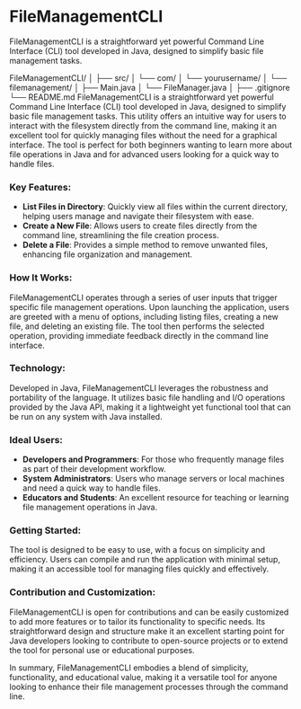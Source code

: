 # FileManagementCLI
FileManagementCLI is a straightforward yet powerful Command Line Interface (CLI) tool developed in Java, designed to simplify basic file management tasks. 

FileManagementCLI/
│
├── src/
│   └── com/
│       └── yourusername/
│           └── filemanagement/
│               ├── Main.java
│               └── FileManager.java
│
├── .gitignore
└── README.md
FileManagementCLI is a straightforward yet powerful Command Line Interface (CLI) tool developed in Java, designed to simplify basic file management tasks. This utility offers an intuitive way for users to interact with the filesystem directly from the command line, making it an excellent tool for quickly managing files without the need for a graphical interface. The tool is perfect for both beginners wanting to learn more about file operations in Java and for advanced users looking for a quick way to handle files.

### Key Features:
- **List Files in Directory**: Quickly view all files within the current directory, helping users manage and navigate their filesystem with ease.
- **Create a New File**: Allows users to create files directly from the command line, streamlining the file creation process.
- **Delete a File**: Provides a simple method to remove unwanted files, enhancing file organization and management.

### How It Works:
FileManagementCLI operates through a series of user inputs that trigger specific file management operations. Upon launching the application, users are greeted with a menu of options, including listing files, creating a new file, and deleting an existing file. The tool then performs the selected operation, providing immediate feedback directly in the command line interface.

### Technology:
Developed in Java, FileManagementCLI leverages the robustness and portability of the language. It utilizes basic file handling and I/O operations provided by the Java API, making it a lightweight yet functional tool that can be run on any system with Java installed.

### Ideal Users:
- **Developers and Programmers**: For those who frequently manage files as part of their development workflow.
- **System Administrators**: Users who manage servers or local machines and need a quick way to handle files.
- **Educators and Students**: An excellent resource for teaching or learning file management operations in Java.

### Getting Started:
The tool is designed to be easy to use, with a focus on simplicity and efficiency. Users can compile and run the application with minimal setup, making it an accessible tool for managing files quickly and effectively.

### Contribution and Customization:
FileManagementCLI is open for contributions and can be easily customized to add more features or to tailor its functionality to specific needs. Its straightforward design and structure make it an excellent starting point for Java developers looking to contribute to open-source projects or to extend the tool for personal use or educational purposes.

In summary, FileManagementCLI embodies a blend of simplicity, functionality, and educational value, making it a versatile tool for anyone looking to enhance their file management processes through the command line.

